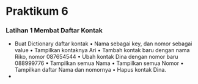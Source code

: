 # Praktikum 6

### Latihan 1 Membat Daftar Kontak

- Buat Dictionary daftar kontak
  • Nama sebagai key, dan nomor sebagai value
  • Tampilkan kontaknya Ari
  • Tambah kontak baru dengan nama Riko, nomor 087654544
  • Ubah kontak Dina dengan nomor baru 088999776
  • Tampilkan semua Nama
  • Tampilkan semua Nomor
  • Tampilkan daftar Nama dan nomornya
  • Hapus kontak Dina.
-
